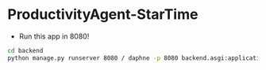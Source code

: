 # ProductivityAgent-StarTime

- Run this app in 8080!
```bash
cd backend
python manage.py runserver 8080 / daphne -p 8080 backend.asgi:application
```
